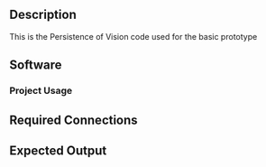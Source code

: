 ## Description

This is the Persistence of Vision code used for the basic prototype 


## Software

### Project Usage



## Required Connections



## Expected Output


